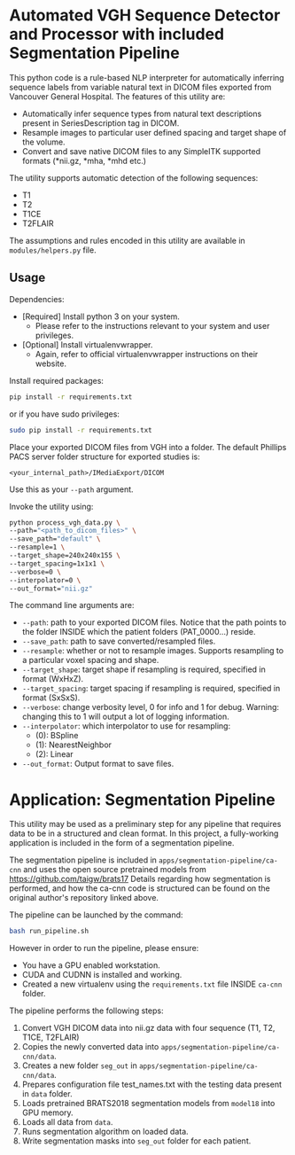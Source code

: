 Automated VGH Sequence Detector and Processor with included Segmentation Pipeline
===========

This python code is a rule-based NLP interpreter for automatically inferring sequence labels from variable natural text in DICOM files exported from Vancouver General Hospital. 
The features of this utility are:
- Automatically infer sequence types from natural text descriptions present in SeriesDescription tag in DICOM.
- Resample images to particular user defined spacing and target shape of the volume.
- Convert and save native DICOM files to any SimpleITK supported formats (*nii.gz, *mha, *mhd etc.)
 

The utility supports automatic detection of the following sequences:

- T1
- T2
- T1CE
- T2FLAIR


The assumptions and rules encoded in this utility are available in `modules/helpers.py` file. 

## Usage
Dependencies:
- [Required] Install python 3 on your system. 
    - Please refer to the instructions relevant to your system and user privileges. 
- [Optional] Install virtualenvwrapper. 
    - Again, refer to official virtualenvwrapper instructions on their website. 

Install required packages:

```bash
pip install -r requirements.txt
```

or if you have sudo privileges: 

```bash
sudo pip install -r requirements.txt
```

Place your exported DICOM files from VGH into a folder. The default Phillips PACS server folder structure for exported studies is:

```
<your_internal_path>/IMediaExport/DICOM
```

Use this as your `--path` argument. 

Invoke the utility using:
```bash
python process_vgh_data.py \ 
--path="<path_to_dicom_files>" \
--save_path="default" \
--resample=1 \ 
--target_shape=240x240x155 \
--target_spacing=1x1x1 \
--verbose=0 \
--interpolator=0 \
--out_format="nii.gz"
```
The command line arguments are:
- `--path`: path to your exported DICOM files. Notice that the path points to the folder INSIDE which the patient folders (PAT_0000...) reside.
- `--save_path`: path to save converted/resampled files. 
- `--resample`: whether or not to resample images. Supports resampling to a particular voxel spacing and shape. 
- `--target_shape`: target shape if resampling is required, specified in format (WxHxZ).
- `--target_spacing`: target spacing if resampling is required,  specified in format (SxSxS).
- `--verbose`: change verbosity level, 0 for info and 1 for debug. Warning: changing this to 1 will output a lot of logging information.
- `--interpolator`: which interpolator to use for resampling:
  - (0): BSpline
  - (1): NearestNeighbor
  - (2): Linear
- `--out_format`: Output format to save files.

# Application: Segmentation Pipeline

This utility may be used as a preliminary step for any pipeline that requires data to be in a structured and clean format. In this project, a fully-working application is included in the form of a segmentation pipeline. 

The segmentation pipeline is included in `apps/segmentation-pipeline/ca-cnn` and uses the open source pretrained models from https://github.com/taigw/brats17 
Details regarding how segmentation is performed, and how the ca-cnn code is structured can be found on the original author's repository linked above. 

The pipeline can be launched by the command:
```bash
bash run_pipeline.sh
```

However in order to run the pipeline, please ensure:
- You have a GPU enabled workstation.
- CUDA and CUDNN is installed and working.
- Created a new virtualenv using the `requirements.txt` file INSIDE `ca-cnn` folder.  

The pipeline performs the following steps:
1. Convert VGH DICOM data into nii.gz data with four sequence (T1, T2, T1CE, T2FLAIR)
2. Copies the newly converted data into `apps/segmentation-pipeline/ca-cnn/data`.
3. Creates a new folder `seg_out` in `apps/segmentation-pipeline/ca-cnn/data`. 
4. Prepares configuration file test_names.txt with the testing data present in `data` folder. 
5. Loads pretrained BRATS2018 segmentation models from `model18` into GPU memory. 
6. Loads all data from `data`.
7. Runs segmentation algorithm on loaded data. 
8. Write segmentation masks into `seg_out` folder for each patient. 